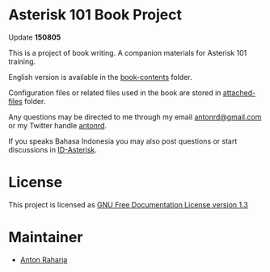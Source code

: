Asterisk 101 Book Project
=========================

Update **150805**

This is a project of book writing. A companion materials for Asterisk 101 training.

English version is available in the [book-contents](book-contents/en/README.md) folder.

Configuration files or related files used in the book are stored in [attached-files](attached-files) folder.

Any questions may be directed to me through my email antonrd@gmail.com or my Twitter handle [antonrd](http://twitter.com/antonrd).

If you speaks Bahasa Indonesia you may also post questions or start discussions in [ID-Asterisk](http://asterisk.id).

# License

This project is licensed as [GNU Free Documentation License version 1.3](LICENSE.md)

# Maintainer

* [Anton Raharja](http://antonraharja.com)
